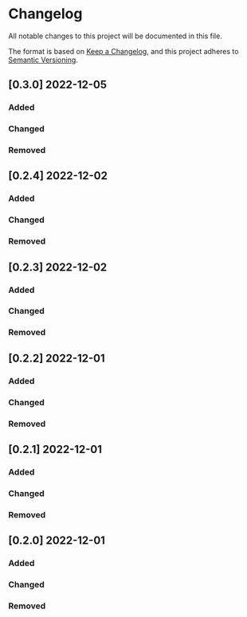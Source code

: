 # Changelog

All notable changes to this project will be documented in this file.

The format is based on [Keep a Changelog](https://keepachangelog.com/en/1.0.0/),
and this project adheres to [Semantic Versioning](https://semver.org/spec/v2.0.0.html).

## [0.3.0] 2022-12-05

### Added

### Changed

### Removed


## [0.2.4] 2022-12-02

### Added

### Changed

### Removed


## [0.2.3] 2022-12-02

### Added

### Changed

### Removed


## [0.2.2] 2022-12-01

### Added

### Changed

### Removed


## [0.2.1] 2022-12-01

### Added

### Changed

### Removed


## [0.2.0] 2022-12-01

### Added

### Changed

### Removed

